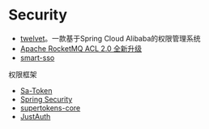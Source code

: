 # Security

* [twelvet](https://github.com/twelvet-projects/twelvet)。一款基于Spring Cloud Alibaba的权限管理系统
* [Apache RocketMQ ACL 2.0 全新升级](https://mp.weixin.qq.com/s/iBgpnQHhweiXML_dAYGnKw)
* [smart-sso](https://github.com/a466350665/smart-sso)



权限框架

* [Sa-Token](https://github.com/dromara/Sa-Token)
* [Spring Security](https://spring.io/projects/spring-security)
* [supertokens-core](https://github.com/supertokens/supertokens-core)
* [JustAuth](https://github.com/justauth/JustAuth)